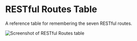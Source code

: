 # RESTful Routes Table

A reference table for remembering the seven RESTful routes.

![Screenshot of RESTful Routes table](https://screenshots.firefoxusercontent.com/images/711daa56-613a-4d48-bd2c-d0ad754682a2.png)
